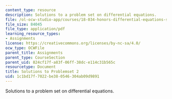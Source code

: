 ```yaml
---
content_type: resource
description: Solutions to a problem set on differential equations.
file: /ol-ocw-studio-app/courses/18-034-honors-differential-equations-spring-2009/1c1bd17f7022be380546304ab09d9891_MIT18_034s09_sol_pset02.pdf
file_size: 84045
file_type: application/pdf
learning_resource_types:
- Assignments
license: https://creativecommons.org/licenses/by-nc-sa/4.0/
ocw_type: OCWFile
parent_title: Assignments
parent_type: CourseSection
parent_uid: 824cf17f-a83f-06ff-38dc-e114c31b565c
resourcetype: Document
title: Solutions to Problemset 2
uid: 1c1bd17f-7022-be38-0546-304ab09d9891
---
```

Solutions to a problem set on differential equations.